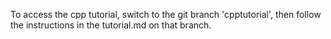 To access the cpp tutorial, switch to the git branch 'cpptutorial', then follow the instructions in the tutorial.md on that branch.